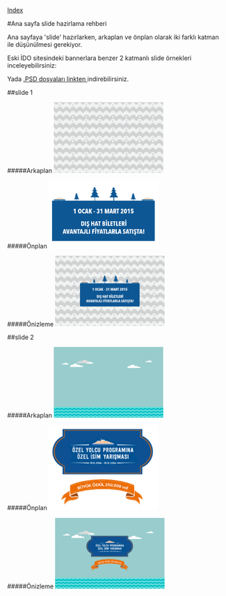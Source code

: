 
[Index](README.md)

#Ana sayfa slide hazirlama rehberi


Ana sayfaya 'slide' hazırlarken, arkaplan ve önplan olarak iki farklı katman ile düşünülmesi gerekiyor.



Eski İDO sitesindeki bannerlara benzer 2 katmanlı slide örnekleri inceleyebilirsiniz:

Yada <a href="slides/psd.zip">.PSD dosyaları linkten </a> indirebilirsiniz.

##slide 1

#####Arkaplan
<img src="slides/01_bg.png" width="50%">


#####Önplan
<img src="slides/01_front.png" width="50%">

#####Önizleme
<img src="slides/01_preview.png" width="50%">

##slide 2



#####Arkaplan
<img src="slides/02_bg.png" width="50%">


#####Önplan
<img src="slides/02_front.png" width="50%">

#####Önizleme
<img src="slides/02_preview.png" width="50%">







